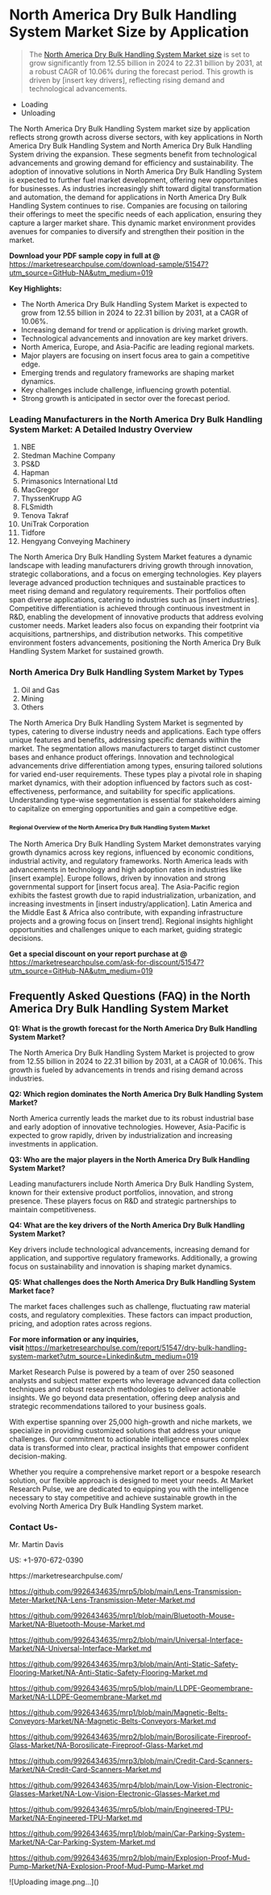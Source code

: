 <h1>North America Dry Bulk Handling System Market&nbsp;Size by Application</h1><blockquote><p>The <a href="https://marketresearchpulse.com/download-sample/51547?utm_source=GitHub-NA&amp;utm_medium=019">North America Dry Bulk Handling System Market size</a> is set to grow significantly from 12.55 billion in 2024 to 22.31 billion by 2031, at a robust CAGR of 10.06% during the forecast period. This growth is driven by [insert key drivers], reflecting rising demand and technological advancements.</p></blockquote><ul><li>Loading<li> Unloading</li></ul><p>The North America Dry Bulk Handling System market size by application reflects strong growth across diverse sectors, with key applications in North America Dry Bulk Handling System and North America Dry Bulk Handling System driving the expansion. These segments benefit from technological advancements and growing demand for efficiency and sustainability. The adoption of innovative solutions in North America Dry Bulk Handling System is expected to further fuel market development, offering new opportunities for businesses. As industries increasingly shift toward digital transformation and automation, the demand for applications in North America Dry Bulk Handling System continues to rise. Companies are focusing on tailoring their offerings to meet the specific needs of each application, ensuring they capture a larger market share. This dynamic market environment provides avenues for companies to diversify and strengthen their position in the market.</p><p><strong>Download your PDF sample copy in full at @ </strong><a href="https://marketresearchpulse.com/download-sample/51547?utm_source=GitHub-NA&amp;utm_medium=019">https://marketresearchpulse.com/download-sample/51547?utm_source=GitHub-NA&amp;utm_medium=019</a></p><p><strong>Key Highlights: </strong></p><ul><li>The North America Dry Bulk Handling System Market is expected to grow from 12.55 billion in 2024 to 22.31 billion by 2031, at a CAGR of 10.06%.</li><li>Increasing demand for trend or application is driving market growth.</li><li>Technological advancements and innovation are key market drivers.</li><li>North America, Europe, and Asia-Pacific are leading regional markets.</li><li>Major players are focusing on insert focus area to gain a competitive edge.</li><li>Emerging trends and regulatory frameworks are shaping market dynamics.</li><li>Key challenges include challenge, influencing growth potential.</li><li>Strong growth is anticipated in sector over the forecast period.</li></ul><h3>Leading Manufacturers in the North America Dry Bulk Handling System Market: A Detailed Industry Overview</h3><ol><li>NBE</li><li>Stedman Machine Company</li><li>PS&D</li><li>Hapman</li><li>Primasonics International Ltd</li><li>MacGregor</li><li>ThyssenKrupp AG</li><li>FLSmidth</li><li>Tenova Takraf</li><li>UniTrak Corporation</li><li>Tidfore</li><li>Hengyang Conveying Machinery</li></ol><div class="flex max-w-full flex-col flex-grow"><div class="min-h-8 text-message flex w-full flex-col items-end gap-2 whitespace-normal break-words [.text-message+&amp;]:mt-5" dir="auto" data-message-author-role="assistant" data-message-id="fd8432e4-4910-450d-b182-61b7bfb0a01f" data-message-model-slug="gpt-4o"><div class="flex w-full flex-col gap-1 empty:hidden first:pt-[3px]"><div class="markdown prose w-full break-words dark:prose-invert light"><p>The North America Dry Bulk Handling System Market features a dynamic landscape with leading manufacturers driving growth through innovation, strategic collaborations, and a focus on emerging technologies. Key players leverage advanced production techniques and sustainable practices to meet rising demand and regulatory requirements. Their portfolios often span diverse applications, catering to industries such as [insert industries]. Competitive differentiation is achieved through continuous investment in R&amp;D, enabling the development of innovative products that address evolving customer needs. Market leaders also focus on expanding their footprint via acquisitions, partnerships, and distribution networks. This competitive environment fosters advancements, positioning the North America Dry Bulk Handling System Market for sustained growth.</p></div></div></div></div><h3>North America Dry Bulk Handling System Market by Types</h3><ol><li>Oil and Gas<li> Mining<li> Others</li></ol><div class="flex max-w-full flex-col flex-grow"><div class="min-h-8 text-message flex w-full flex-col items-end gap-2 whitespace-normal break-words [.text-message+&amp;]:mt-5" dir="auto" data-message-author-role="assistant" data-message-id="084470be-0bb7-4664-bddf-5156b4f41249" data-message-model-slug="gpt-4o-mini"><div class="flex w-full flex-col gap-1 empty:hidden first:pt-[3px]"><div class="markdown prose w-full break-words dark:prose-invert light"><p>The North America Dry Bulk Handling System Market is segmented by types, catering to diverse industry needs and applications. Each type offers unique features and benefits, addressing specific demands within the market. The segmentation allows manufacturers to target distinct customer bases and enhance product offerings. Innovation and technological advancements drive differentiation among types, ensuring tailored solutions for varied end-user requirements. These types play a pivotal role in shaping market dynamics, with their adoption influenced by factors such as cost-effectiveness, performance, and suitability for specific applications. Understanding type-wise segmentation is essential for stakeholders aiming to capitalize on emerging opportunities and gain a competitive edge.</p></div></div></div></div><h3><span style="font-size: 11px;">Regional Overview of the North America Dry Bulk Handling System Market</span></h3><div class="flex max-w-full flex-col flex-grow"><div class="min-h-8 text-message flex w-full flex-col items-end gap-2 whitespace-normal break-words [.text-message+&amp;]:mt-5" dir="auto" data-message-author-role="assistant" data-message-id="e9038762-ce64-4e30-91c9-9bd413514231" data-message-model-slug="gpt-4o-mini"><div class="flex w-full flex-col gap-1 empty:hidden first:pt-[3px]"><div class="markdown prose w-full break-words dark:prose-invert light"><p>The North America Dry Bulk Handling System Market demonstrates varying growth dynamics across key regions, influenced by economic conditions, industrial activity, and regulatory frameworks. North America leads with advancements in technology and high adoption rates in industries like [insert example]. Europe follows, driven by innovation and strong governmental support for [insert focus area]. The Asia-Pacific region exhibits the fastest growth due to rapid industrialization, urbanization, and increasing investments in [insert industry/application]. Latin America and the Middle East &amp; Africa also contribute, with expanding infrastructure projects and a growing focus on [insert trend]. Regional insights highlight opportunities and challenges unique to each market, guiding strategic decisions.</p></div></div></div></div><p><strong>Get a special discount on your report purchase at @ </strong><a href="https://marketresearchpulse.com/ask-for-discount/51547?utm_source=GitHub-NA&amp;utm_medium=019">https://marketresearchpulse.com/ask-for-discount/51547?utm_source=GitHub-NA&amp;utm_medium=019</a></p><h2>Frequently Asked Questions (FAQ) in the North America Dry Bulk Handling System Market</h2><p><strong>Q1: What is the growth forecast for the North America Dry Bulk Handling System Market?</strong></p><p>The North America Dry Bulk Handling System Market is projected to grow from 12.55 billion in 2024 to 22.31 billion by 2031, at a CAGR of 10.06%. This growth is fueled by advancements in trends and rising demand across industries.</p><p><strong>Q2: Which region dominates the North America Dry Bulk Handling System Market?</strong></p><p>North America currently leads the market due to its robust industrial base and early adoption of innovative technologies. However, Asia-Pacific is expected to grow rapidly, driven by industrialization and increasing investments in application.</p><p><strong>Q3: Who are the major players in the North America Dry Bulk Handling System Market?</strong></p><p>Leading manufacturers include North America Dry Bulk Handling System, known for their extensive product portfolios, innovation, and strong presence. These players focus on R&amp;D and strategic partnerships to maintain competitiveness.</p><p><strong>Q4: What are the key drivers of the North America Dry Bulk Handling System Market?</strong></p><p>Key drivers include technological advancements, increasing demand for application, and supportive regulatory frameworks. Additionally, a growing focus on sustainability and innovation is shaping market dynamics.</p><p><strong>Q5: What challenges does the North America Dry Bulk Handling System Market face?</strong></p><p>The market faces challenges such as challenge, fluctuating raw material costs, and regulatory complexities. These factors can impact production, pricing, and adoption rates across regions.</p><p><strong>For more information or any inquiries, visit&nbsp;</strong><a href="https://marketresearchpulse.com/report/51547/dry-bulk-handling-system-market?utm_source=Linkedin&utm_medium=019">https://marketresearchpulse.com/report/51547/dry-bulk-handling-system-market?utm_source=Linkedin&utm_medium=019</a></p><p>Market Research Pulse is powered by a team of over 250 seasoned analysts and subject matter experts who leverage advanced data collection techniques and robust research methodologies to deliver actionable insights. We go beyond data presentation, offering deep analysis and strategic recommendations tailored to your business goals.</p><p>With expertise spanning over 25,000 high-growth and niche markets, we specialize in providing customized solutions that address your unique challenges. Our commitment to actionable intelligence ensures complex data is transformed into clear, practical insights that empower confident decision-making.</p><p>Whether you require a comprehensive market report or a bespoke research solution, our flexible approach is designed to meet your needs. At Market Research Pulse, we are dedicated to equipping you with the intelligence necessary to stay competitive and achieve sustainable growth in the evolving North America Dry Bulk Handling System market.</p><h3><strong>Contact Us-</strong></h3><p>Mr. Martin Davis</p><p>US: +1-970-672-0390</p><p>https://marketresearchpulse.com/</p><p><a href="https://github.com/9926434635/mrp5/blob/main/Lens-Transmission-Meter-Market/NA-Lens-Transmission-Meter-Market.md">https://github.com/9926434635/mrp5/blob/main/Lens-Transmission-Meter-Market/NA-Lens-Transmission-Meter-Market.md</a></p><p><a href="https://github.com/9926434635/mrp1/blob/main/Bluetooth-Mouse-Market/NA-Bluetooth-Mouse-Market.md">https://github.com/9926434635/mrp1/blob/main/Bluetooth-Mouse-Market/NA-Bluetooth-Mouse-Market.md</a></p><p><a href="https://github.com/9926434635/mrp2/blob/main/Universal-Interface-Market/NA-Universal-Interface-Market.md">https://github.com/9926434635/mrp2/blob/main/Universal-Interface-Market/NA-Universal-Interface-Market.md</a></p><p><a href="https://github.com/9926434635/mrp3/blob/main/Anti-Static-Safety-Flooring-Market/NA-Anti-Static-Safety-Flooring-Market.md">https://github.com/9926434635/mrp3/blob/main/Anti-Static-Safety-Flooring-Market/NA-Anti-Static-Safety-Flooring-Market.md</a></p><p><a href="https://github.com/9926434635/mrp5/blob/main/LLDPE-Geomembrane-Market/NA-LLDPE-Geomembrane-Market.md">https://github.com/9926434635/mrp5/blob/main/LLDPE-Geomembrane-Market/NA-LLDPE-Geomembrane-Market.md</a></p><p><a href="https://github.com/9926434635/mrp1/blob/main/Magnetic-Belts-Conveyors-Market/NA-Magnetic-Belts-Conveyors-Market.md">https://github.com/9926434635/mrp1/blob/main/Magnetic-Belts-Conveyors-Market/NA-Magnetic-Belts-Conveyors-Market.md</a></p><p><a href="https://github.com/9926434635/mrp2/blob/main/Borosilicate-Fireproof-Glass-Market/NA-Borosilicate-Fireproof-Glass-Market.md">https://github.com/9926434635/mrp2/blob/main/Borosilicate-Fireproof-Glass-Market/NA-Borosilicate-Fireproof-Glass-Market.md</a></p><p><a href="https://github.com/9926434635/mrp3/blob/main/Credit-Card-Scanners-Market/NA-Credit-Card-Scanners-Market.md">https://github.com/9926434635/mrp3/blob/main/Credit-Card-Scanners-Market/NA-Credit-Card-Scanners-Market.md</a></p><p><a href="https://github.com/9926434635/mrp4/blob/main/Low-Vision-Electronic-Glasses-Market/NA-Low-Vision-Electronic-Glasses-Market.md">https://github.com/9926434635/mrp4/blob/main/Low-Vision-Electronic-Glasses-Market/NA-Low-Vision-Electronic-Glasses-Market.md</a></p><p><a href="https://github.com/9926434635/mrp5/blob/main/Engineered-TPU-Market/NA-Engineered-TPU-Market.md">https://github.com/9926434635/mrp5/blob/main/Engineered-TPU-Market/NA-Engineered-TPU-Market.md</a></p><p><a href="https://github.com/9926434635/mrp1/blob/main/Car-Parking-System-Market/NA-Car-Parking-System-Market.md">https://github.com/9926434635/mrp1/blob/main/Car-Parking-System-Market/NA-Car-Parking-System-Market.md</a></p><p><a href="https://github.com/9926434635/mrp2/blob/main/Explosion-Proof-Mud-Pump-Market/NA-Explosion-Proof-Mud-Pump-Market.md">https://github.com/9926434635/mrp2/blob/main/Explosion-Proof-Mud-Pump-Market/NA-Explosion-Proof-Mud-Pump-Market.md</a></p>
![Uploading image.png…]()
